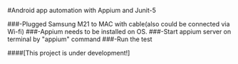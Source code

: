 #Android app automation with Appium and Junit-5

###-Plugged Samsung M21 to MAC with cable(also could be connected via Wi-fi)
###-Appium needs to be installed on OS.
###-Start appium server on terminal by "appium" command
###-Run the test

####[This project is under development!]